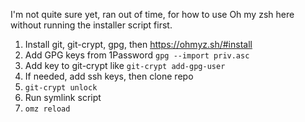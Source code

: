 I'm not quite sure yet, ran out of time, for how to use Oh my zsh here without running the installer script first.

1. Install git, git-crypt, gpg, then https://ohmyz.sh/#install
2. Add GPG keys from 1Password `gpg --import priv.asc`
3. Add key to git-crypt like `git-crypt add-gpg-user`
4. If needed, add ssh keys, then clone repo
5. `git-crypt unlock`
6. Run symlink script
7. `omz reload`
